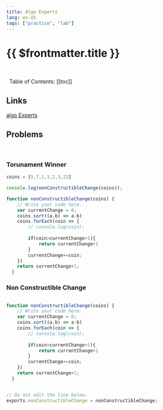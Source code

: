 ```yaml
---
title: Algo Experts
lang: en-US
tags: ["practice", "lab"]
---
```


# {{ $frontmatter.title }}

<TagBadge />

&nbsp;

&nbsp;
Table of Contents:
[[toc]]

## Links
[algo Experts](https://www.algoexpert.io/)

## Problems

<br>

### Torunament Winner
```javascript
coins = [5,7,1,1,2,3,22]

console.log(nonConstructibleChange(coins));

function nonConstructibleChange(coins) {
    // Write your code here.
    var currentChange = 0;
    coins.sort((a,b) => a-b)
    coins.forEach(coin => {
        // console.log(coin);
        
        if(coin>currentChange+1){
            return currentChange+1
        }
        currentChange+=coin;
    })
    return currentChange+1;
  }
```

### Non Constructible Change
```javascript

function nonConstructibleChange(coins) {
    // Write your code here.
    var currentChange = 0;
    coins.sort((a,b) => a-b)
    coins.forEach(coin => {
        // console.log(coin);
        
        if(coin>currentChange+1){
            return currentChange+1
        }
        currentChange+=coin;
    })
    return currentChange+1;
  }


// Do not edit the line below.
exports.nonConstructibleChange = nonConstructibleChange;

```
